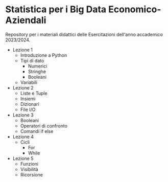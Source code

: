 # Statistica per i Big Data Economico-Aziendali
Repository per i materiali didattici delle Esercitazioni dell'anno accademico 2023/2024.

- Lezione 1
  - Introduzione a Python
  - Tipi di dato
      - Numerici
      - Stringhe
      - Booleani
  - Variabili
- Lezione 2
  - Liste e Tuple
  - Insiemi
  - Dizionari
  - File I/O
- Lezione 3
  - Booleani
  - Operatori di confronto
  - Comandi if else
- Lezione 4
  - Cicli
    - For
    - While
- Lezione 5
  - Funzioni
  - Visibilità
  - Ricorsione
